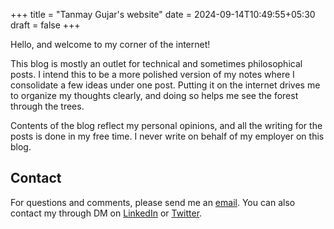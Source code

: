 +++
title = "Tanmay Gujar's website"
date = 2024-09-14T10:49:55+05:30
draft = false
+++

Hello, and welcome to my corner of the internet!

This blog is mostly an outlet for technical and sometimes philosophical posts. I intend this to be a more polished version of my notes where I consolidate a few ideas under one post. Putting it on the internet drives me to organize my thoughts clearly, and doing so helps me see the forest through the trees.

Contents of the blog reflect my personal opinions, and all the writing for the posts is done in my free time. I never write on behalf of my employer on this blog.

## Contact

For questions and comments, please send me an [email](mailto:tanmaygujar999@gmail.com). You can also contact my through DM on [LinkedIn](https://www.linkedin.com/in/tgujar/) or [Twitter](https://x.com/_tgujar).
